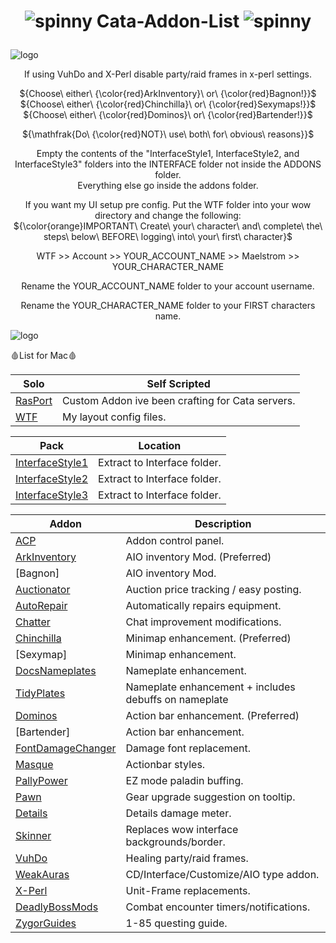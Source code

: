 # <p align="center"> ![spinny](https://www.roleplayerguild.com/img/spinner.gif) Cata-Addon-List ![spinny](https://www.roleplayerguild.com/img/spinner.gif) </p>

![logo](https://lasu.edu.ng/ispadems/assets/img/line2.png)

<p align="center"> If using VuhDo and X-Perl disable party/raid frames in x-perl settings. </p>

<p align="center"> ${Choose\ either\ {\color{red}ArkInventory}\ or\ {\color{red}Bagnon!}}$ </br>
${Choose\ either\ {\color{red}Chinchilla}\ or\ {\color{red}Sexymaps!}}$ </br>
${Choose\ either\ {\color{red}Dominos}\ or\ {\color{red}Bartender!}}$ </p>
<p align="center"> ${\mathfrak{Do\ {\color{red}NOT}\ use\ both\ for\ obvious\ reasons}}$ </p>

<p align="center"> Empty the contents of the "InterfaceStyle1, InterfaceStyle2, and InterfaceStyle3" folders into the INTERFACE folder not inside the ADDONS folder. </br>
Everything else go inside the addons folder. </p>

<p align="center"> If you want my UI setup pre config. Put the WTF folder into your wow directory and change the following: </br>
${\color{orange}IMPORTANT\ Create\ your\ character\ and\ complete\ the\ steps\ below\ BEFORE\ logging\ into\ your\ first\ character}$ </br>
<p align="center"> WTF >> Account >> YOUR_ACCOUNT_NAME >> Maelstrom >> YOUR_CHARACTER_NAME </p>
<p align="center"> Rename the YOUR_ACCOUNT_NAME folder to your account username. </p>
<p align="center"> Rename the YOUR_CHARACTER_NAME folder to your FIRST characters name.  </p>

![logo](https://lasu.edu.ng/ispadems/assets/img/line2.png)

🩸List for Mac🩸

| Solo | Self Scripted|
| --- | --- |
| [RasPort](https://github.com/Beardedrasta/Cata-Addon-List/raw/main/AddOns/RasPort.zip) | Custom Addon ive been crafting for Cata servers. |
| [WTF](https://github.com/Beardedrasta/Cata-Addon-List/raw/main/AddOns/WTF.zip) | My layout config files. |

| Pack |  Location |
| --- | --- |
| [InterfaceStyle1](https://github.com/Beardedrasta/Cata-Addon-List/raw/main/AddOns/InterfaceStyle1.zip) | Extract to Interface folder. |
| [InterfaceStyle2](https://github.com/Beardedrasta/Cata-Addon-List/raw/main/AddOns/InterfaceStyle2.zip) | Extract to Interface folder. |
| [InterfaceStyle3](https://github.com/Beardedrasta/Cata-Addon-List/raw/main/AddOns/InterfaceStyle3.zip) | Extract to Interface folder. |

| Addon | Description |
| --- | --- |
| [ACP](https://github.com/Beardedrasta/Cata-Addon-List/raw/main/AddOns/ACP.zip) | Addon control panel. |
| [ArkInventory](https://github.com/Beardedrasta/Cata-Addon-List/raw/main/AddOns/ArkInventory.zip) | AIO inventory Mod. (Preferred)|
| [Bagnon] | AIO inventory Mod. |
| [Auctionator](https://github.com/Beardedrasta/Cata-Addon-List/raw/main/AddOns/Auctionator.zip) | Auction price tracking / easy posting. |
| [AutoRepair](https://github.com/Beardedrasta/Cata-Addon-List/raw/main/AddOns/AutoRepair.zip) | Automatically repairs equipment. |
| [Chatter](https://github.com/Beardedrasta/Cata-Addon-List/raw/main/AddOns/Chatter.zip) | Chat improvement modifications. |
| [Chinchilla](https://github.com/Beardedrasta/Cata-Addon-List/raw/main/AddOns/Chinchilla.zip) | Minimap enhancement. (Preferred)|
| [Sexymap] | Minimap enhancement. |
| [DocsNameplates](https://github.com/Beardedrasta/Cata-Addon-List/raw/main/AddOns/DocsUI_Nameplates.zip) | Nameplate enhancement. |
| [TidyPlates](https://github.com/Beardedrasta/Cata-Addon-List/raw/main/AddOns/TidyPlates.zip) | Nameplate enhancement + includes debuffs on nameplate |
| [Dominos](https://github.com/Beardedrasta/Cata-Addon-List/raw/main/AddOns/Dominos.zip) | Action bar enhancement.  (Preferred)|
| [Bartender] | Action bar enhancement. |
| [FontDamageChanger](https://github.com/Beardedrasta/Cata-Addon-List/raw/main/AddOns/FontDamageChanger.zip) | Damage font replacement. |
| [Masque](https://github.com/Beardedrasta/Cata-Addon-List/raw/main/AddOns/Masque.zip) | Actionbar styles. |
| [PallyPower](https://github.com/Beardedrasta/Cata-Addon-List/raw/main/AddOns/PallyPower.zip) | EZ mode paladin buffing. |
| [Pawn](https://github.com/Beardedrasta/Cata-Addon-List/raw/main/AddOns/Pawn.zip) | Gear upgrade suggestion on tooltip. |
| [Details](https://github.com/Beardedrasta/Cata-Addon-List/raw/main/AddOns/Details.zip) | Details damage meter. |
| [Skinner](https://github.com/Beardedrasta/Cata-Addon-List/raw/main/AddOns/Skinner.zip) | Replaces wow interface backgrounds/border. |
| [VuhDo](https://github.com/Beardedrasta/Cata-Addon-List/raw/main/AddOns/VuhDo.zip) | Healing party/raid frames. |
| [WeakAuras](https://github.com/Beardedrasta/Cata-Addon-List/raw/main/AddOns/WeakAuras.zip) | CD/Interface/Customize/AIO type addon. |
| [X-Perl](https://github.com/Beardedrasta/Cata-Addon-List/raw/main/AddOns/XPerl.zip) | Unit-Frame replacements. |
| [DeadlyBossMods](https://github.com/Beardedrasta/Cata-Addon-List/raw/main/AddOns/DBM-Core.zip) | Combat encounter timers/notifications. |
| [ZygorGuides](https://github.com/Beardedrasta/Cata-Addon-List/raw/main/AddOns/ZygorGuidesViewer.zip) | 1-85 questing guide. |
